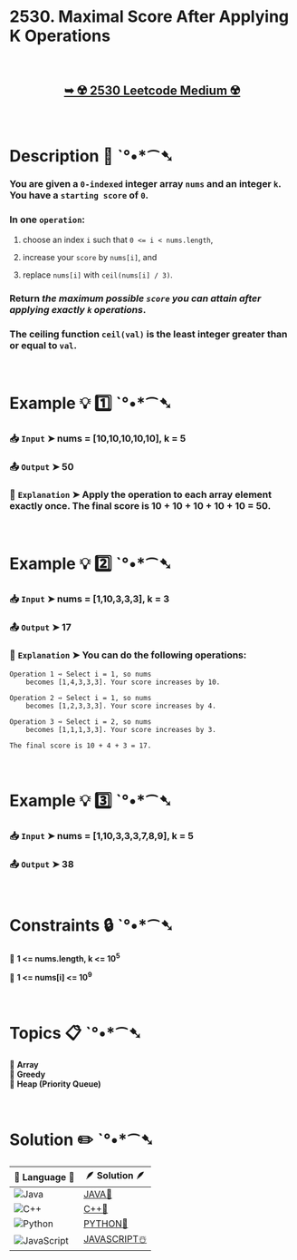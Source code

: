 # 2530. Maximal Score After Applying K Operations

</br>

<h2 align="center"> 

<a href=""><strong>➥ ☢️ 2530 Leetcode Medium ☢️ </strong></a>
</h2>

</br>

# Description 📜 ˋ°•*⁀➷

### You are given a `0-indexed` integer array `nums` and an integer `k`. You have a `starting score` of `0`.

### In one `operation`:

1. choose an index `i` such that `0 <= i < nums.length`,

2. increase your `score` by `nums[i]`, and

3. replace `nums[i]` with `ceil(nums[i] / 3)`.

### Return *the maximum possible `score` you can attain after applying exactly `k` operations*.

### The ceiling function `ceil(val)` is the least integer greater than or equal to `val`.

</br>

# Example 💡 1️⃣ ˋ°•*⁀➷

  ### 📥 `Input`  ➤ nums = [10,10,10,10,10], k = 5

  ### 📤 `Output`  ➤ 50

  ### 🔦 `Explanation`  ➤  Apply the operation to each array element exactly once. The final score is 10 + 10 + 10 + 10 + 10 = 50.

</br>

# Example 💡 2️⃣ ˋ°•*⁀➷

  ### 📥 `Input` ➤  nums = [1,10,3,3,3], k = 3

  ### 📤 `Output`  ➤ 17

  ### 🔦 `Explanation` ➤ You can do the following operations:

    Operation 1 ➺ Select i = 1, so nums 
        becomes [1,4,3,3,3]. Your score increases by 10.

    Operation 2 ➺ Select i = 1, so nums 
        becomes [1,2,3,3,3]. Your score increases by 4.

    Operation 3 ➺ Select i = 2, so nums 
        becomes [1,1,1,3,3]. Your score increases by 3.

    The final score is 10 + 4 + 3 = 17.

</br>

# Example 💡 3️⃣ ˋ°•*⁀➷

  ### 📥 `Input` ➤  nums = [1,10,3,3,3,7,8,9], k = 5 

  ### 📤 `Output`  ➤ 38

</br>

# Constraints 🔒 ˋ°•*⁀➷

🔹 **1 <= nums.length, k <= 10<sup>5</sup>** </br>

🔹 **1 <= nums[i] <= 10<sup>9</sup>** </br>

</br>

# Topics 📋 ˋ°•*⁀➷

🔸 **Array**  </br>
🔸 **Greedy**  </br>
🔸 **Heap (Priority Queue)**  </br>

</br>

# Solution ✏️ ˋ°•*⁀➷

| 📒 Language 📒  | 🪶 Solution 🪶 |
| ------------- | ------------- |
|  ![Java](https://img.shields.io/badge/java-%23ED8B00.svg?style=for-the-badge&logo=openjdk&logoColor=white)  | [JAVA🍁](https://github.com/Prakhar-002/LEETCODE/blob/main/%F0%9F%93%9C%20Daily%20Challange%20%F0%9F%92%A1/10%20October%20%F0%9F%AA%94%202024/14%20-%2010%20-%202024%20---%202530.%20Maximal%20Score%20After%20Applying%20K%20Operations%20%E2%98%83%EF%B8%8F%20%F0%9F%8D%81%20%F0%9F%8D%B0%20%F0%9F%8E%B2/%F0%9F%8D%81JAVA%20-%202530.%20Maximal%20Score%20After%20Applying%20K%20Operations.java) |
|  ![C++](https://img.shields.io/badge/c++-%2300599C.svg?style=for-the-badge&logo=c%2B%2B&logoColor=white)  | [C++🎲](https://github.com/Prakhar-002/LEETCODE/blob/main/%F0%9F%93%9C%20Daily%20Challange%20%F0%9F%92%A1/10%20October%20%F0%9F%AA%94%202024/14%20-%2010%20-%202024%20---%202530.%20Maximal%20Score%20After%20Applying%20K%20Operations%20%E2%98%83%EF%B8%8F%20%F0%9F%8D%81%20%F0%9F%8D%B0%20%F0%9F%8E%B2/%F0%9F%8E%B2CPP%20-%202530.%20Maximal%20Score%20After%20Applying%20K%20Operations.cpp)  |
|  ![Python](https://img.shields.io/badge/python-3670A0?style=for-the-badge&logo=python&logoColor=ffdd54)    | [PYTHON🍰](https://github.com/Prakhar-002/LEETCODE/blob/main/%F0%9F%93%9C%20Daily%20Challange%20%F0%9F%92%A1/10%20October%20%F0%9F%AA%94%202024/14%20-%2010%20-%202024%20---%202530.%20Maximal%20Score%20After%20Applying%20K%20Operations%20%E2%98%83%EF%B8%8F%20%F0%9F%8D%81%20%F0%9F%8D%B0%20%F0%9F%8E%B2/%F0%9F%8D%B0PYTHON%20-%202530.%20Maximal%20Score%20After%20Applying%20K%20Operations.py) |
| ![JavaScript](https://img.shields.io/badge/javascript-%23323330.svg?style=for-the-badge&logo=javascript&logoColor=%23F7DF1E)   | [JAVASCRIPT☃️](https://github.com/Prakhar-002/LEETCODE/blob/main/%F0%9F%93%9C%20Daily%20Challange%20%F0%9F%92%A1/10%20October%20%F0%9F%AA%94%202024/14%20-%2010%20-%202024%20---%202530.%20Maximal%20Score%20After%20Applying%20K%20Operations%20%E2%98%83%EF%B8%8F%20%F0%9F%8D%81%20%F0%9F%8D%B0%20%F0%9F%8E%B2/%E2%98%83%EF%B8%8FJAVASCRIPT%20-%202530.%20Maximal%20Score%20After%20Applying%20K%20Operations.js) |


